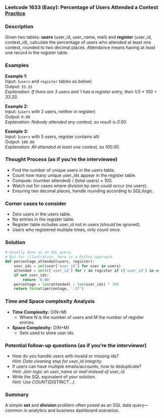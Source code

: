 ### Leetcode 1633 (Easy): Percentage of Users Attended a Contest [Practice](https://leetcode.com/problems/percentage-of-users-attended-a-contest)

### Description  
Given two tables: **users** (user_id, user_name, mail) and **register** (user_id, contest_id), calculate the percentage of users who attended at least one contest, rounded to two decimal places. Attendance means having at least one record in the register table.

### Examples  

**Example 1:**  
Input: (`users` and `register` tables as below)  
Output: `33.33`  
*Explanation: If there are 3 users and 1 has a register entry, then 1/3 × 100 = 33.33.*

**Example 2:**  
Input: (`users` with 2 users, neither in register)  
Output: `0.00`  
*Explanation: Nobody attended any contest, so result is 0.00.*

**Example 3:**  
Input: (`users` with 5 users, register contains all)  
Output: `100.00`  
*Explanation: All attended at least one contest, so 100.00.*

### Thought Process (as if you’re the interviewee)  
- Find the number of unique users in the users table.
- Count how many unique user_ids appear in the register table.
- Compute: (number attended) / (total users) × 100.
- Watch out for cases where division by zero could occur (no users).
- Ensuring two decimal places, handle rounding according to SQL/logic.

### Corner cases to consider  
- Zero users in the users table.
- No entries in the register table.
- Register table includes user_id not in users (should be ignored).
- Users who registered multiple times, only count once.

### Solution

```python
# Usually done as an SQL query.
# But for illustration, here is a Python approach.
def percentage_attended(users, register):
    user_ids = set(user['user_id'] for user in users)
    attended = set(r['user_id'] for r in register if r['user_id'] in user_ids)
    if not user_ids:
        return '0.00'
    percentage = len(attended) / len(user_ids) * 100
    return format(percentage, '.2f')
```

### Time and Space complexity Analysis  

- **Time Complexity:** O(N+M)
  - Where N is the number of users and M the number of register entries.
- **Space Complexity:** O(N+M) 
  - Sets used to store user ids.

### Potential follow-up questions (as if you’re the interviewer)  

- How do you handle users with invalid or missing ids?  
  *Hint: Data cleaning step for user_id integrity.*
- If users can have multiple emails/accounts, how to deduplicate?  
  *Hint: Join logic on user_name or mail instead of user_id.*
- Write the SQL equivalent of your solution.  
  *Hint: Use COUNT(DISTINCT...).* 

### Summary
A simple **set** and **division** problem often posed as an SQL data query—common in analytics and business dashboard scenarios.